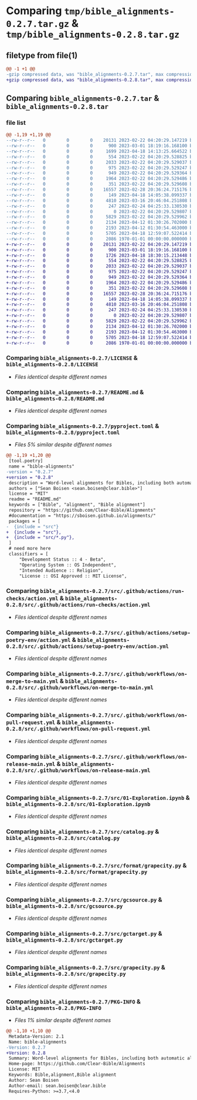 # Comparing `tmp/bible_alignments-0.2.7.tar.gz` & `tmp/bible_alignments-0.2.8.tar.gz`

## filetype from file(1)

```diff
@@ -1 +1 @@
-gzip compressed data, was "bible_alignments-0.2.7.tar", max compression
+gzip compressed data, was "bible_alignments-0.2.8.tar", max compression
```

## Comparing `bible_alignments-0.2.7.tar` & `bible_alignments-0.2.8.tar`

### file list

```diff
@@ -1,19 +1,19 @@
--rw-r--r--   0        0        0    20131 2023-02-22 04:20:29.147219 bible_alignments-0.2.7/LICENSE
--rw-r--r--   0        0        0      900 2023-03-01 18:19:16.168100 bible_alignments-0.2.7/README.md
--rw-r--r--   0        0        0     1699 2023-04-18 14:13:25.664522 bible_alignments-0.2.7/pyproject.toml
--rw-r--r--   0        0        0      554 2023-02-22 04:20:29.528825 bible_alignments-0.2.7/src/.github/actions/run-checks/action.yml
--rw-r--r--   0        0        0     2033 2023-02-22 04:20:29.529037 bible_alignments-0.2.7/src/.github/actions/setup-poetry-env/action.yml
--rw-r--r--   0        0        0      975 2023-02-22 04:20:29.529247 bible_alignments-0.2.7/src/.github/workflows/on-merge-to-main.yml
--rw-r--r--   0        0        0      949 2023-02-22 04:20:29.529364 bible_alignments-0.2.7/src/.github/workflows/on-pull-request.yml
--rw-r--r--   0        0        0     1964 2023-02-22 04:20:29.529486 bible_alignments-0.2.7/src/.github/workflows/on-release-main.yml
--rw-r--r--   0        0        0      351 2023-02-22 04:20:29.529608 bible_alignments-0.2.7/src/.github/workflows/validate-codecov-config.yml
--rw-r--r--   0        0        0    16557 2023-02-28 20:36:24.715176 bible_alignments-0.2.7/src/01-Exploration.ipynb
--rw-r--r--   0        0        0      149 2023-04-18 14:05:38.099337 bible_alignments-0.2.7/src/__init__.py
--rw-r--r--   0        0        0     4810 2023-03-16 20:46:04.251808 bible_alignments-0.2.7/src/catalog.py
--rw-r--r--   0        0        0      247 2023-02-24 04:25:33.130530 bible_alignments-0.2.7/src/config.py
--rw-r--r--   0        0        0        0 2023-02-22 04:20:29.529807 bible_alignments-0.2.7/src/format/__init__.py
--rw-r--r--   0        0        0     5829 2023-02-22 04:20:29.529962 bible_alignments-0.2.7/src/format/grapecity.py
--rw-r--r--   0        0        0     2134 2023-04-12 01:30:26.702000 bible_alignments-0.2.7/src/gcsource.py
--rw-r--r--   0        0        0     2193 2023-04-12 01:30:54.463000 bible_alignments-0.2.7/src/gctarget.py
--rw-r--r--   0        0        0     5705 2023-04-18 12:59:07.522414 bible_alignments-0.2.7/src/grapecity.py
--rw-r--r--   0        0        0     2086 1970-01-01 00:00:00.000000 bible_alignments-0.2.7/PKG-INFO
+-rw-r--r--   0        0        0    20131 2023-02-22 04:20:29.147219 bible_alignments-0.2.8/LICENSE
+-rw-r--r--   0        0        0      900 2023-03-01 18:19:16.168100 bible_alignments-0.2.8/README.md
+-rw-r--r--   0        0        0     1726 2023-04-18 18:30:15.213448 bible_alignments-0.2.8/pyproject.toml
+-rw-r--r--   0        0        0      554 2023-02-22 04:20:29.528825 bible_alignments-0.2.8/src/.github/actions/run-checks/action.yml
+-rw-r--r--   0        0        0     2033 2023-02-22 04:20:29.529037 bible_alignments-0.2.8/src/.github/actions/setup-poetry-env/action.yml
+-rw-r--r--   0        0        0      975 2023-02-22 04:20:29.529247 bible_alignments-0.2.8/src/.github/workflows/on-merge-to-main.yml
+-rw-r--r--   0        0        0      949 2023-02-22 04:20:29.529364 bible_alignments-0.2.8/src/.github/workflows/on-pull-request.yml
+-rw-r--r--   0        0        0     1964 2023-02-22 04:20:29.529486 bible_alignments-0.2.8/src/.github/workflows/on-release-main.yml
+-rw-r--r--   0        0        0      351 2023-02-22 04:20:29.529608 bible_alignments-0.2.8/src/.github/workflows/validate-codecov-config.yml
+-rw-r--r--   0        0        0    16557 2023-02-28 20:36:24.715176 bible_alignments-0.2.8/src/01-Exploration.ipynb
+-rw-r--r--   0        0        0      149 2023-04-18 14:05:38.099337 bible_alignments-0.2.8/src/__init__.py
+-rw-r--r--   0        0        0     4810 2023-03-16 20:46:04.251808 bible_alignments-0.2.8/src/catalog.py
+-rw-r--r--   0        0        0      247 2023-02-24 04:25:33.130530 bible_alignments-0.2.8/src/config.py
+-rw-r--r--   0        0        0        0 2023-02-22 04:20:29.529807 bible_alignments-0.2.8/src/format/__init__.py
+-rw-r--r--   0        0        0     5829 2023-02-22 04:20:29.529962 bible_alignments-0.2.8/src/format/grapecity.py
+-rw-r--r--   0        0        0     2134 2023-04-12 01:30:26.702000 bible_alignments-0.2.8/src/gcsource.py
+-rw-r--r--   0        0        0     2193 2023-04-12 01:30:54.463000 bible_alignments-0.2.8/src/gctarget.py
+-rw-r--r--   0        0        0     5705 2023-04-18 12:59:07.522414 bible_alignments-0.2.8/src/grapecity.py
+-rw-r--r--   0        0        0     2086 1970-01-01 00:00:00.000000 bible_alignments-0.2.8/PKG-INFO
```

### Comparing `bible_alignments-0.2.7/LICENSE` & `bible_alignments-0.2.8/LICENSE`

 * *Files identical despite different names*

### Comparing `bible_alignments-0.2.7/README.md` & `bible_alignments-0.2.8/README.md`

 * *Files identical despite different names*

### Comparing `bible_alignments-0.2.7/pyproject.toml` & `bible_alignments-0.2.8/pyproject.toml`

 * *Files 5% similar despite different names*

```diff
@@ -1,19 +1,20 @@
 [tool.poetry]
 name = "bible-alignments"
-version = "0.2.7"
+version = "0.2.8"
 description = "Word-level alignments for Bibles, including both automatic alignments and manually corrected alignments."
 authors = ["Sean Boisen <sean.boisen@clear.bible>"]
 license = "MIT"
 readme = "README.md"
 keywords = ["Bible", "alignment", "Bible alignment"]
 repository = "https://github.com/Clear-Bible/Alignments"
 #documentation = "https://sboisen.github.io/alignments/"
 packages = [
-  {include = "src"}
+  {include = "src"},
+  {include = "src/*.py"},
 ]
 # need more here
 classifiers = [
     "Development Status :: 4 - Beta",
     "Operating System :: OS Independent",
     "Intended Audience :: Religion",
     "License :: OSI Approved :: MIT License",
```

### Comparing `bible_alignments-0.2.7/src/.github/actions/run-checks/action.yml` & `bible_alignments-0.2.8/src/.github/actions/run-checks/action.yml`

 * *Files identical despite different names*

### Comparing `bible_alignments-0.2.7/src/.github/actions/setup-poetry-env/action.yml` & `bible_alignments-0.2.8/src/.github/actions/setup-poetry-env/action.yml`

 * *Files identical despite different names*

### Comparing `bible_alignments-0.2.7/src/.github/workflows/on-merge-to-main.yml` & `bible_alignments-0.2.8/src/.github/workflows/on-merge-to-main.yml`

 * *Files identical despite different names*

### Comparing `bible_alignments-0.2.7/src/.github/workflows/on-pull-request.yml` & `bible_alignments-0.2.8/src/.github/workflows/on-pull-request.yml`

 * *Files identical despite different names*

### Comparing `bible_alignments-0.2.7/src/.github/workflows/on-release-main.yml` & `bible_alignments-0.2.8/src/.github/workflows/on-release-main.yml`

 * *Files identical despite different names*

### Comparing `bible_alignments-0.2.7/src/01-Exploration.ipynb` & `bible_alignments-0.2.8/src/01-Exploration.ipynb`

 * *Files identical despite different names*

### Comparing `bible_alignments-0.2.7/src/catalog.py` & `bible_alignments-0.2.8/src/catalog.py`

 * *Files identical despite different names*

### Comparing `bible_alignments-0.2.7/src/format/grapecity.py` & `bible_alignments-0.2.8/src/format/grapecity.py`

 * *Files identical despite different names*

### Comparing `bible_alignments-0.2.7/src/gcsource.py` & `bible_alignments-0.2.8/src/gcsource.py`

 * *Files identical despite different names*

### Comparing `bible_alignments-0.2.7/src/gctarget.py` & `bible_alignments-0.2.8/src/gctarget.py`

 * *Files identical despite different names*

### Comparing `bible_alignments-0.2.7/src/grapecity.py` & `bible_alignments-0.2.8/src/grapecity.py`

 * *Files identical despite different names*

### Comparing `bible_alignments-0.2.7/PKG-INFO` & `bible_alignments-0.2.8/PKG-INFO`

 * *Files 1% similar despite different names*

```diff
@@ -1,10 +1,10 @@
 Metadata-Version: 2.1
 Name: bible-alignments
-Version: 0.2.7
+Version: 0.2.8
 Summary: Word-level alignments for Bibles, including both automatic alignments and manually corrected alignments.
 Home-page: https://github.com/Clear-Bible/Alignments
 License: MIT
 Keywords: Bible,alignment,Bible alignment
 Author: Sean Boisen
 Author-email: sean.boisen@clear.bible
 Requires-Python: >=3.7,<4.0
```

